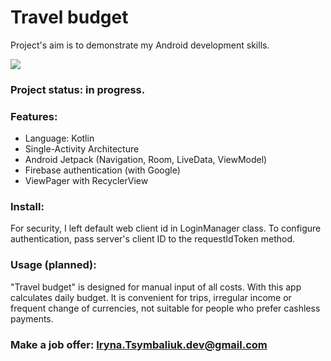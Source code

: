 # Travel budget
Project's aim is to demonstrate my Android development skills.

<img src=https://user-images.githubusercontent.com/42023359/60260299-e21b1500-98e1-11e9-8b12-291c47f0998c.png>

### Project status: in progress.

### Features:
- Language: Kotlin
- Single-Activity Architecture
- Android Jetpack (Navigation, Room, LiveData, ViewModel)
- Firebase authentication (with Google)
- ViewPager with RecyclerView

### Install:
For security, I left default web client id in LoginManager class. To configure authentication, pass server's client ID to the requestIdToken method.

### Usage (planned):
"Travel budget" is designed for manual input of all costs. With this app calculates daily budget. It is convenient for trips, irregular income or frequent change of currencies, not suitable for people who prefer cashless payments.

### Make a job offer: Iryna.Tsymbaliuk.dev@gmail.com
